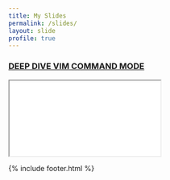 ```yaml
---
title: My Slides
permalink: /slides/
layout: slide
profile: true
---
```


### [DEEP DIVE VIM COMMAND MODE](./deep-dive-vim-command-mode/)
<iframe src="./deep-dive-vim-command-mode/"></iframe>

{% include footer.html %}


